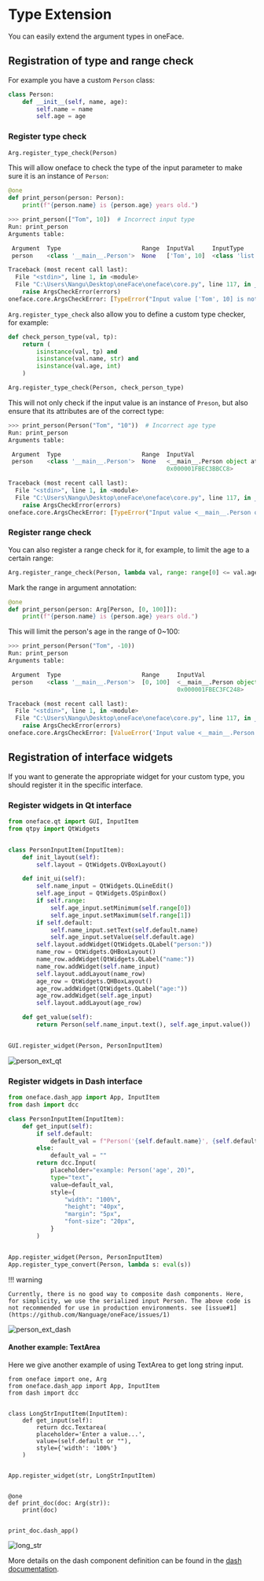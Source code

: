 # Type Extension

You can easily extend the argument types in oneFace.

## Registration of type and range check

For example you have a custom `Person` class:

```Python
class Person:
    def __init__(self, name, age):
        self.name = name
        self.age = age
```

### Register type check

```Python
Arg.register_type_check(Person)
```

This will allow oneface to check the type of the input parameter to make sure it is an instance of `Person`:

```Python
@one
def print_person(person: Person):
    print(f"{person.name} is {person.age} years old.")

>>> print_person(["Tom", 10])  # Incorrect input type
Run: print_person
Arguments table:

 Argument  Type                       Range  InputVal     InputType
 person    <class '__main__.Person'>  None   ['Tom', 10]  <class 'list'>

Traceback (most recent call last):
  File "<stdin>", line 1, in <module>
  File "C:\Users\Nangu\Desktop\oneFace\oneface\core.py", line 117, in __call__
    raise ArgsCheckError(errors)
oneface.core.ArgsCheckError: [TypeError("Input value ['Tom', 10] is not in valid type(<class '__main__.Person'>)")]
```

`Arg.register_type_check` also allow you to define a custom type checker, for example:

```Python
def check_person_type(val, tp):
    return (
        isinstance(val, tp) and
        isinstance(val.name, str) and
        isinstance(val.age, int)
    )

Arg.register_type_check(Person, check_person_type)
```

This will not only check if the input value is an instance of `Preson`, but also ensure that its attributes are of the correct type:

```Python
>>> print_person(Person("Tom", "10"))  # Incorrect age type
Run: print_person
Arguments table:

 Argument  Type                       Range  InputVal                       InputType
 person    <class '__main__.Person'>  None   <__main__.Person object at     <class '__main__.Person'>
                                             0x000001FBEC3BBCC8>

Traceback (most recent call last):
  File "<stdin>", line 1, in <module>
  File "C:\Users\Nangu\Desktop\oneFace\oneface\core.py", line 117, in __call__
    raise ArgsCheckError(errors)
oneface.core.ArgsCheckError: [TypeError("Input value <__main__.Person object at 0x000001FBEC3BBCC8> is not in valid type(<class '__main__.Person'>)")]
```

### Register range check

You can also register a range check for it, for example, to limit the age to a certain range:

```Python
Arg.register_range_check(Person, lambda val, range: range[0] <= val.age <= range[1])
```

Mark the range in argument annotation:

```Python
@one
def print_person(person: Arg[Person, [0, 100]]):
    print(f"{person.name} is {person.age} years old.")
```

This will limit the person's age in the range of 0~100:

```Python
>>> print_person(Person("Tom", -10))
Run: print_person
Arguments table:

 Argument  Type                       Range     InputVal                    InputType
 person    <class '__main__.Person'>  [0, 100]  <__main__.Person object at  <class '__main__.Person'>
                                                0x000001FBEC3FC248>

Traceback (most recent call last):
  File "<stdin>", line 1, in <module>
  File "C:\Users\Nangu\Desktop\oneFace\oneface\core.py", line 117, in __call__
    raise ArgsCheckError(errors)
oneface.core.ArgsCheckError: [ValueError('Input value <__main__.Person object at 0x000001FBEC3FC248> is not in a valid range.')]
```

## Registration of interface widgets

If you want to generate the appropriate widget for your custom type, you should register it in the specific interface.

### Register widgets in Qt interface

```Python
from oneface.qt import GUI, InputItem
from qtpy import QtWidgets


class PersonInputItem(InputItem):
    def init_layout(self):
        self.layout = QtWidgets.QVBoxLayout()

    def init_ui(self):
        self.name_input = QtWidgets.QLineEdit()
        self.age_input = QtWidgets.QSpinBox()
        if self.range:
            self.age_input.setMinimum(self.range[0])
            self.age_input.setMaximum(self.range[1])
        if self.default:
            self.name_input.setText(self.default.name)
            self.age_input.setValue(self.default.age)
        self.layout.addWidget(QtWidgets.QLabel("person:"))
        name_row = QtWidgets.QHBoxLayout()
        name_row.addWidget(QtWidgets.QLabel("name:"))
        name_row.addWidget(self.name_input)
        self.layout.addLayout(name_row)
        age_row = QtWidgets.QHBoxLayout()
        age_row.addWidget(QtWidgets.QLabel("age:"))
        age_row.addWidget(self.age_input)
        self.layout.addLayout(age_row)

    def get_value(self):
        return Person(self.name_input.text(), self.age_input.value())


GUI.register_widget(Person, PersonInputItem)
```

![person_ext_qt](./imgs/person_ext_qt.png)


### Register widgets in Dash interface


```Python
from oneface.dash_app import App, InputItem
from dash import dcc

class PersonInputItem(InputItem):
    def get_input(self):
        if self.default:
            default_val = f"Person('{self.default.name}', {self.default.age})"
        else:
            default_val = ""
        return dcc.Input(
            placeholder="example: Person('age', 20)",
            type="text",
            value=default_val,
            style={
                "width": "100%",
                "height": "40px",
                "margin": "5px",
                "font-size": "20px",
            }
        )


App.register_widget(Person, PersonInputItem)
App.register_type_convert(Person, lambda s: eval(s))
```

!!! warning

    Currently, there is no good way to composite dash components. Here, for simplicity, we use the serialized input Person. The above code is not recommended for use in production environments. see [issue#1](https://github.com/Nanguage/oneFace/issues/1)

![person_ext_dash](./imgs/person_ext_dash.png)

#### Another example: TextArea

Here we give another example of using TextArea to get long string input.

```
from oneface import one, Arg
from oneface.dash_app import App, InputItem
from dash import dcc


class LongStrInputItem(InputItem):
    def get_input(self):
        return dcc.Textarea(
        placeholder='Enter a value...',
        value=(self.default or ""),
        style={'width': '100%'}
    )


App.register_widget(str, LongStrInputItem)


@one
def print_doc(doc: Arg(str)):
    print(doc)


print_doc.dash_app()
```

![long_str](./imgs/long_str.png)

More details on the dash component definition can be found in the [dash documentation](https://dash.plotly.com/dash-core-components).

